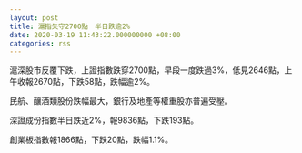 ```yaml
---
layout: post
title: 滬指失守2700點　半日跌逾2%
date: 2020-03-19 11:43:22.000000000 +08:00
categories: rss
---
```


滬深股市反覆下跌，上證指數跌穿2700點，早段一度跌過3%，低見2646點，上午收報2670點，下跌58點，跌幅逾2%。

民航、釀酒類股份跌幅最大，銀行及地產等權重股亦普遍受壓。

深證成份指數半日跌近2%，報9836點，下跌193點。

創業板指數報1866點，下跌20點，跌幅1.1%。

